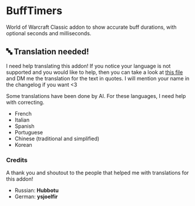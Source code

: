 # BuffTimers
World of Warcraft Classic addon to show accurate buff durations, with optional seconds and milliseconds.

## 🔤 Translation needed!
I need help translating this addon! If you notice your language is not supported and you would like to help, then you can take a look at [this file](https://github.com/sandervspl/BuffTimers/blob/master/Locales.lua#L17) and DM me the translation for the text in quotes. I will mention your name in the changelog if you want <3

Some translations have been done by AI. For these languages, I need help with correcting.

- French
- Italian
- Spanish
- Portuguese
- Chinese (traditional and simplified)
- Korean

### Credits

A thank you and shoutout to the people that helped me with translations for this addon!

- Russian: **Hubbotu**
- German: **ysjoelfir**
